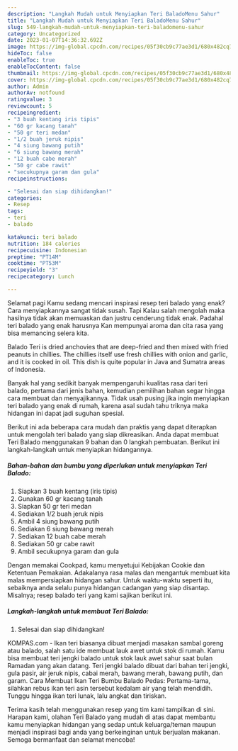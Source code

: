 ```yaml
---
description: "Langkah Mudah untuk Menyiapkan Teri BaladoMenu Sahur"
title: "Langkah Mudah untuk Menyiapkan Teri BaladoMenu Sahur"
slug: 549-langkah-mudah-untuk-menyiapkan-teri-baladomenu-sahur
category: Uncategorized
date: 2023-01-07T14:36:32.692Z
image: https://img-global.cpcdn.com/recipes/05f30cb9c77ae3d1/680x482cq70/teri-balado-foto-resep-utama.jpg
hideToc: false
enableToc: true
enableTocContent: false
thumbnail: https://img-global.cpcdn.com/recipes/05f30cb9c77ae3d1/680x482cq70/teri-balado-foto-resep-utama.jpg
cover: https://img-global.cpcdn.com/recipes/05f30cb9c77ae3d1/680x482cq70/teri-balado-foto-resep-utama.jpg
author: Admin
authorAv: notfound
ratingvalue: 3
reviewcount: 5
recipeingredient:
- "3 buah kentang iris tipis"
- "60 gr kacang tanah"
- "50 gr teri medan"
- "1/2 buah jeruk nipis"
- "4 siung bawang putih"
- "6 siung bawang merah"
- "12 buah cabe merah"
- "50 gr cabe rawit"
- "secukupnya garam dan gula"
recipeinstructions:

- "Selesai dan siap dihidangkan!"
categories:
- Resep
tags:
- teri
- balado

katakunci: teri balado 
nutrition: 184 calories
recipecuisine: Indonesian
preptime: "PT14M"
cooktime: "PT53M"
recipeyield: "3"
recipecategory: Lunch

---
```



Selamat pagi Kamu sedang mencari inspirasi resep teri balado yang enak? Cara menyiapkannya sangat tidak susah. Tapi Kalau salah mengolah maka hasilnya tidak akan memuaskan dan justru cenderung tidak enak. Padahal teri balado yang enak harusnya Kan mempunyai aroma dan cita rasa yang bisa memancing selera kita.


Balado Teri is dried anchovies that are deep-fried and then mixed with fried peanuts in chillies. The chillies itself use fresh chillies with onion and garlic, and it is cooked in oil. This dish is quite popular in Java and Sumatra areas of Indonesia.

Banyak hal yang sedikit banyak mempengaruhi kualitas rasa dari teri balado, pertama dari jenis bahan, kemudian pemilihan bahan segar hingga cara membuat dan menyajikannya. Tidak usah pusing jika ingin menyiapkan teri balado yang enak di rumah, karena asal sudah tahu triknya maka hidangan ini dapat jadi suguhan spesial.


Berikut ini ada beberapa cara mudah dan praktis yang dapat diterapkan untuk mengolah teri balado yang siap dikreasikan. Anda dapat membuat Teri Balado menggunakan 9 bahan dan 0 langkah pembuatan. Berikut ini langkah-langkah untuk menyiapkan hidangannya.

<!--inarticleads1-->

##### Bahan-bahan dan bumbu yang diperlukan untuk menyiapkan Teri Balado:

1. Siapkan 3 buah kentang (iris tipis)
1. Gunakan 60 gr kacang tanah
1. Siapkan 50 gr teri medan
1. Sediakan 1/2 buah jeruk nipis
1. Ambil 4 siung bawang putih
1. Sediakan 6 siung bawang merah
1. Sediakan 12 buah cabe merah
1. Sediakan 50 gr cabe rawit
1. Ambil secukupnya garam dan gula


Dengan memakai Cookpad, kamu menyetujui Kebijakan Cookie dan Ketentuan Pemakaian. Adakalanya rasa malas dan mengantuk membuat kita malas mempersiapkan hidangan sahur. Untuk waktu-waktu seperti itu, sebaiknya anda selalu punya hidangan cadangan yang siap disantap. Misalnya; resep balado teri yang kami sajikan berikut ini. 

<!--inarticleads2-->

##### Langkah-langkah untuk membuat Teri Balado:


1. Selesai dan siap dihidangkan!

KOMPAS.com - Ikan teri biasanya dibuat menjadi masakan sambal goreng atau balado, salah satu ide membuat lauk awet untuk stok di rumah. Kamu bisa membuat teri jengki balado untuk stok lauk awet sahur saat bulan Ramadan yang akan datang. Teri jengki balado dibuat dari bahan teri jengki, gula pasir, air jeruk nipis, cabai merah, bawang merah, bawang putih, dan garam. Cara Membuat Ikan Teri Bumbu Balado Pedas: Pertama-tama, silahkan rebus ikan teri asin tersebut kedalam air yang telah mendidih. Tunggu hingga ikan teri lunak, lalu angkat dan tiriskan. 

Terima kasih telah menggunakan resep yang tim kami tampilkan di sini. Harapan kami, olahan Teri Balado yang mudah di atas dapat membantu kamu menyiapkan hidangan yang sedap untuk keluarga/teman maupun menjadi inspirasi bagi anda yang berkeinginan untuk berjualan makanan. Semoga bermanfaat dan selamat mencoba!
